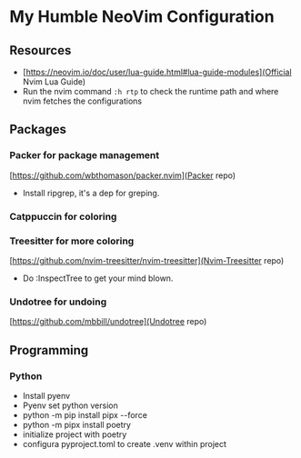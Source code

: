 # My Humble NeoVim Configuration

## Resources

- [https://neovim.io/doc/user/lua-guide.html#lua-guide-modules](Official Nvim Lua Guide)
- Run the nvim command `:h rtp` to check the runtime path and where nvim fetches the configurations

## Packages

### Packer for package management

[https://github.com/wbthomason/packer.nvim](Packer repo)

- Install ripgrep, it's a dep for greping.

### Catppuccin for coloring

### Treesitter for more coloring

[https://github.com/nvim-treesitter/nvim-treesitter](Nvim-Treesitter repo)

- Do :InspectTree to get your mind blown.

### Undotree for undoing

[https://github.com/mbbill/undotree](Undotree repo)

## Programming

### Python

- Install pyenv
- Pyenv set python version
- python -m pip install pipx --force
- python -m pipx install poetry
- initialize project with poetry
- configura pyproject.toml to create .venv within project
